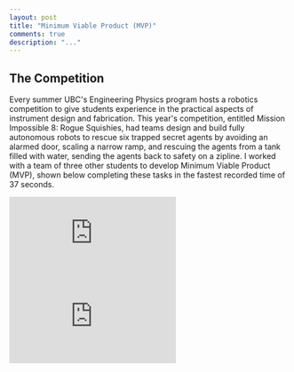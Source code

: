 ```yaml
---
layout: post
title: "Minimum Viable Product (MVP)"
comments: true
description: "..."
---
```


## The Competition

Every summer UBC's Engineering Physics program hosts a robotics competition to give students experience in the practical aspects of instrument design and fabrication. This year's competition, entitled Mission Impossible 8: Rogue Squishies, had teams design and build fully autonomous robots to rescue six trapped secret agents by avoiding an alarmed door, scaling a narrow ramp, and rescuing the agents from a tank filled with water, sending the agents back to safety on a zipline. I worked with a team of three other students to develop Minimum Viable Product (MVP), shown below completing these tasks in the fastest recorded time of 37 seconds. 

<div class="video-container"><iframe src="https://www.youtube.com/watch?v=shLHoIbCKpg" frameborder="0" allowfullscreen></iframe></div>
<div class="video-container"><iframe src="https://www.youtube.com/embed/n1a7o44WxNo" frameborder="0" allowfullscreen></iframe></div>
